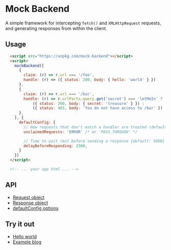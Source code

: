 # Mock Backend

A simple framework for intercepting `fetch()` and `XMLHttpRequest` requests, and generating
responses from within the client.

## Usage

```html
  <script src="https://unpkg.com/mock-backend"></script>
  <script>
    mockBackend([
      {
        claim: (r) => r.url === '/foo', 
        handle: (r) => ({ status: 200, body: { hello: 'world' } }) 
      },
      {
        claim: (r) => r.url === '/bar', 
        handle: (r) => r.urlParts.query.get('secret') === 'letMeIn' ?
            ({ status: 200, body: { secret: 'treasure' } }) :
            ({ status: 403, body: 'You do not have access to /bar' }) 
      },
    ], {
      defaultConfig: {
        // How requests that don't match a handler are treated (default: 'ERROR')
        unclaimedRequests: 'ERROR' /* or 'PASS_THROUGH' */

        // Time to wait (ms) before sending a response {default: 5000}
        delayBeforeResponding: 2500,
      }
    })
  </script>

  <!-- ... your app html ... --> 
```

## API

 - [Request object](src/lib/interface/Request.ts)
 - [Response object](src/lib/interface/Response.ts)
 - [defaultConfig options](src/lib/interface/MockBackendConfig.ts)

## Try it out

 - [Hello world](https://stackblitz.com/edit/mock-backend-hw?embed=1&file=index.html)
 - [Example blog](https://stackblitz.com/edit/mock-backend-blog?embed=1&file=index.html)
